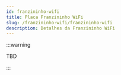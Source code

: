 ```yaml
---
id: franzininho-wifi
title: Placa Franzininho WiFi
slug: /franzininho-wifi/franzininho-wifi
description: Detalhes da Franzininho WiFi
---
```


:::warning

TBD

:::